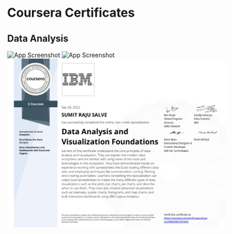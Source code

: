 
# Coursera Certificates




## Data Analysis

![App Screenshot](https://www.coursera.org/account/accomplishments/certificate/K7WT3EDZKT5P)
![App Screenshot](https://coursera.org/share/f8873b8470920dcf12d7c3484880f592)
![App Screenshot](https://github.com/sumitsalve98/My-Certifications/blob/master/IBM%20Data%20Analyst%20Professional%20Certificate/Data%20Analysis%20and%20Visualization%20Foundations.jpg)

